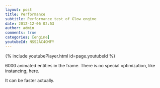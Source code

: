 ```yaml
---
layout: post
title: Performance
subtitle: Performance test of Glow engine
date: 2012-12-06 02:53
author: admin
comments: true
categories: [engine]
youtubeId: NSS2AC4OMFY
---
```


{% include youtubePlayer.html id=page.youtubeId %}

6000 animated entities in the frame. There is no special optimization, like instancing, here.

It can be faster actually.
